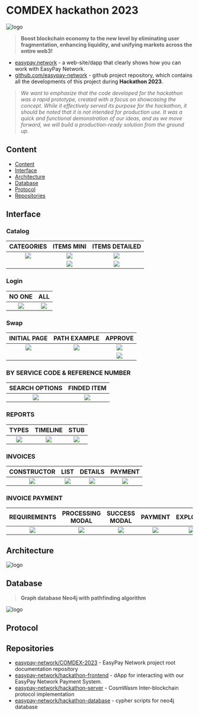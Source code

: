 # COMDEX hackathon 2023

![logo](./resources/logo.jpg)

> **Boost blockchain economy to the new level by eliminating user fragmentation, enhancing liquidity, and unifying markets across the entire web3!**

* [easypay.network](https://easypay.network) - a web-site/dapp that clearly shows how you can work with EasyPay Network.
* [github.com/easypay-network](https://github.com/easypay-network) - github project repository, which contains all the developments of this project during **Hackathon 2023**.
<blockquote style="font-style: italic;"> We want to emphasize that the code developed for the hackathon was a rapid prototype, created with a focus on showcasing the concept. While it effectively served its purpose for the hackathon, it should be noted that it is not intended for production use. It was a quick and functional demonstration of our ideas, and as we move forward, we will build a production-ready solution from the ground up.
</blockquote>

## Content
* [Content](#Content)
* [Interface](#Interface)
* [Architecture](#Architecture)
* [Database](#Database)
* [Protocol](#Protocol)
* [Repositories](#Repositories)

## Interface

### Catalog
CATEGORIES                          |  ITEMS MINI                         |  ITEMS DETAILED                     |
:----------------------------------:|:-----------------------------------:|:-----------------------------------:|
![](./resources/screenshots/1.png)  |  ![](./resources/screenshots/2.png) | ![](./resources/screenshots/10.png) |
|                                   |  ![](./resources/screenshots/3.png) | ![](./resources/screenshots/11.png) |

### Login
NO ONE                              |  ALL                                |
:----------------------------------:|:-----------------------------------:|
![](./resources/screenshots/4.png)  |  ![](./resources/screenshots/5.png) |

### Swap
INITIAL PAGE                        |  PATH EXAMPLE                        | APPROVE                            |
:----------------------------------:|:------------------------------------:|:----------------------------------:|
![](./resources/screenshots/7.png)  |  ![](./resources/screenshots/6.png)  | ![](./resources/screenshots/8.png) |
|                                   |                                      | ![](./resources/screenshots/9.png) |

### BY SERVICE CODE & REFERENCE NUMBER
SEARCH OPTIONS                      |  FINDED ITEM                         |
:----------------------------------:|:------------------------------------:|
![](./resources/screenshots/12.png) |  ![](./resources/screenshots/13.png) |



### REPORTS
TYPES                                |  TIMELINE                            | STUB                                |
:-----------------------------------:|:------------------------------------:|:-----------------------------------:|
![](./resources/screenshots/14.png)  |  ![](./resources/screenshots/15.png) | ![](./resources/screenshots/16.png) |


### INVOICES
CONSTRUCTOR                          |  LIST                                | DETAILS                             | PAYMENT                             |
:-----------------------------------:|:------------------------------------:|:-----------------------------------:|:-----------------------------------:|
![](./resources/screenshots/17.png)  |  ![](./resources/screenshots/18.png) | ![](./resources/screenshots/19.png) | ![](./resources/screenshots/20.png) |

### INVOICE PAYMENT
REQUIREMENTS                          |  PROCESSING MODAL                    | SUCCESS MODAL                       | PAYMENT                             | EXPLORER                            |
:-----------------------------------:|:------------------------------------:|:-----------------------------------:|:-----------------------------------:|:-----------------------------------:|
![](./resources/screenshots/20.png)  |  ![](./resources/screenshots/21.png) | ![](./resources/screenshots/22.png) | ![](./resources/screenshots/23.png) | ![](./resources/screenshots/24.png) |





## Architecture

![logo](./resources/architecture.jpg)

## Database

> **Graph database Neo4j with pathfinding algorithm**

![logo](./resources/database.png)

## Protocol

## Repositories

* [easypay-network/COMDEX-2023](https://github.com/easypay-network/COMDEX-2023) - EasyPay Network project root documentation repository
* [easypay-network/hackathon-frontend](https://github.com/easypay-network/hackathon-frontend) - dApp for interacting with our EasyPay Network Payment System.
* [easypay-network/hackathon-server](https://github.com/easypay-network/hackathon-server) - CosmWasm Inter-blockchain protocol implementation
* [easypay-network/hackathon-database](https://github.com/easypay-network/hackathon-database) - cypher scripts for neo4j database
